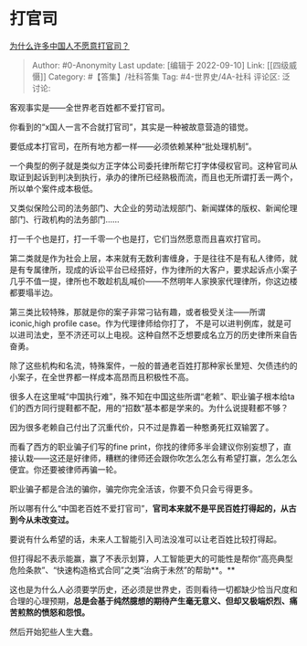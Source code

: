 # 打官司
[为什么许多中国人不愿意打官司？](https://www.zhihu.com/question/34496992/answer/2658857097)

> Author: #0-Anonymity
> Last update: [编辑于 2022-09-10]
> Link: [[四级威慑]]
> Category: #【答集】/社科答集
> Tag: #4-世界史/4A-社科
> 评论区:
> 泛讨论:

客观事实是——全世界老百姓都不爱打官司。

你看到的“x国人一言不合就打官司”，其实是一种被故意营造的错觉。

要低成本打官司，在所有地方都一样——必须依赖某种“批处理机制”。

一个典型的例子就是类似方正字体公司委托律所帮它打字体侵权官司。这种官司从取证到起诉到判决到执行，承办的律所已经熟极而流，而且也无所谓打丢一两个，所以单个案件成本极低。

又类似保险公司的法务部门、大企业的劳动法规部门、新闻媒体的版权、新闻伦理部门、行政机构的法务部门……

打一千个也是打，打一千零一个也是打，它们当然愿意而且喜欢打官司。

第二类就是作为社会上层，本来就有无数利害缠身，于是往往不是有私人律师，就是有专属律所，现成的诉讼平台已经搭好，作为律所的大客户，要求起诉点小案子几乎不值一提，律所也不敢趁机乱喊价——不然明年人家换家代理律所，你这边楼都要塌半边。

第三类比较特殊，那就是你的案子非常刁钻有趣，或者极受关注——所谓iconic,high profile case。作为代理律师给你打了， 不是可以进判例库，就是可以进司法史，至不济还可以上电视。这种自然不乏想要成名立万的历史律所来自告奋勇。

除了这些机构和名流，特殊案件，一般的普通老百姓打那种家长里短、欠债违约的小案子，在全世界都一样成本高昂而且积极性不高。

很多人在这里喊“中国执行难”，殊不知在中国这些所谓“老赖”、职业骗子根本给ta们的西方同行提鞋都不配，用的“招数“基本都是学来的。为什么说提鞋都不够？

因为很多老赖自己付出了沉重代价，只不过是靠着一种憨勇死扛双输罢了。

而看了西方的职业骗子们写的fine print，你找的律师多半会建议你别妄想了，直接认栽——这还是好律师，糟糕的律师还会跟你吹怎么怎么有希望打赢，怎么怎么便宜。你还要被律师再骗一轮。

职业骗子都是合法的骗你，骗完你完全活该，你要不负只会亏得更多。

所以哪有什么“中国老百姓不爱打官司”，**官司本来就不是平民百姓打得起的，从古到今从未改变过。**

要说有什么希望的话，未来人工智能引入司法没准可以让老百姓比较打得起。

但打得起不表示能赢，赢了不表示划算，人工智能更大的可能性是帮你“高亮典型危险条款”、“快速构造格式合同”之类“治病于未然”的帮助**。**

这也是为什么人必须要学历史，还必须是世界史，否则看待一切都缺少恰当尺度和合理的心理预期，**总是会基于纯然臆想的期待产生毫无意义、但却又极端炽烈、痛苦煎熬的愤怒和怨恨。**

然后开始犯些人生大蠢。
